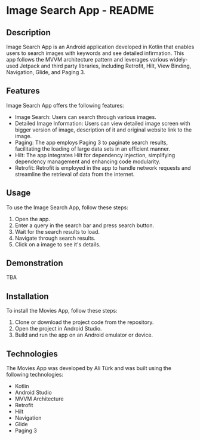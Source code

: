 # Image Search App - README

## Description

Image Search App is an Android application developed in Kotlin that enables users to search images with keywords and see detailed infirmation. This app follows the MVVM architecture pattern and leverages various widely-used Jetpack and third party libraries, including Retrofit, Hilt, View Binding, Navigation, Glide, and Paging 3. 
## Features

Image Search App offers the following features:

- Image Search: Users can search through various images.
- Detailed Image Information: Users can view detailed image screen with bigger version of image, description of it and original website link to the image.
- Paging: The app employs Paging 3 to paginate search results, facilitating the loading of large data sets in an efficient manner.
- Hilt: The app integrates Hilt for dependency injection, simplifying dependency management and enhancing code modularity.
- Retrofit: Retrofit is employed in the app to handle network requests and streamline the retrieval of data from the internet.

## Usage

To use the Image Search App, follow these steps:

1. Open the app.
2. Enter a query in the search bar and press search button.
3. Wait for the search results to load.
4. Navigate through search results.
5. Click on a image to see it's details.

## Demonstration


TBA





## Installation

To install the Movies App, follow these steps:

1. Clone or download the project code from the repository.
2. Open the project in Android Studio.
3. Build and run the app on an Android emulator or device.

## Technologies

The Movies App was developed by Ali Türk and was built using the following technologies:

- Kotlin
- Android Studio
- MVVM Architecture
- Retrofit
- Hilt
- Navigation
- Glide
- Paging 3
